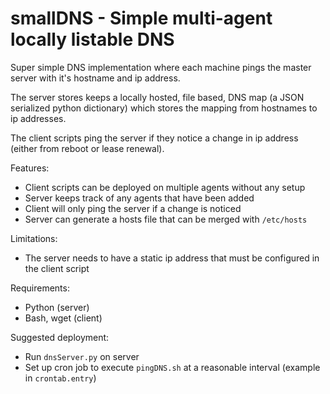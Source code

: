 smallDNS - Simple multi-agent locally listable DNS
==================================================

Super simple DNS implementation where each machine pings the master server
with it's hostname and ip address.

The server stores keeps a locally hosted, file based, DNS map (a JSON serialized
python dictionary) which stores the mapping from hostnames to ip addresses.

The client scripts ping the server if they notice a change in ip address (either
from reboot or lease renewal).

Features:
* Client scripts can be deployed on multiple agents without any setup
* Server keeps track of any agents that have been added
* Client will only ping the server if a change is noticed
* Server can generate a hosts file that can be merged with `/etc/hosts`

Limitations:
* The server needs to have a static ip address that must be configured in the client script

Requirements:
* Python (server)
* Bash, wget (client)

Suggested deployment:
* Run `dnsServer.py` on server
* Set up cron job to execute `pingDNS.sh` at a reasonable interval (example in `crontab.entry`)
